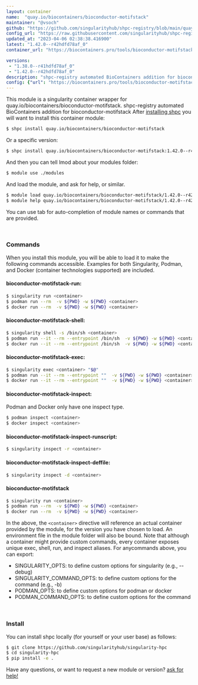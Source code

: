 ```yaml
---
layout: container
name:  "quay.io/biocontainers/bioconductor-motifstack"
maintainer: "@vsoch"
github: "https://github.com/singularityhub/shpc-registry/blob/main/quay.io/biocontainers/bioconductor-motifstack/container.yaml"
config_url: "https://raw.githubusercontent.com/singularityhub/shpc-registry/main/quay.io/biocontainers/bioconductor-motifstack/container.yaml"
updated_at: "2023-04-06 02:38:38.416900"
latest: "1.42.0--r42hdfd78af_0"
container_url: "https://biocontainers.pro/tools/bioconductor-motifstack"

versions:
 - "1.38.0--r41hdfd78af_0"
 - "1.42.0--r42hdfd78af_0"
description: "shpc-registry automated BioContainers addition for bioconductor-motifstack"
config: {"url": "https://biocontainers.pro/tools/bioconductor-motifstack", "maintainer": "@vsoch", "description": "shpc-registry automated BioContainers addition for bioconductor-motifstack", "latest": {"1.42.0--r42hdfd78af_0": "sha256:fdd466405d5bc7d162cbcf8958dee6ba9131a4b3cb06fe5f24f24a9796703225"}, "tags": {"1.38.0--r41hdfd78af_0": "sha256:e00b080fe28dd4d7935ae911687935b35d00aac42b529fd6d9e604b47dc397ef", "1.42.0--r42hdfd78af_0": "sha256:fdd466405d5bc7d162cbcf8958dee6ba9131a4b3cb06fe5f24f24a9796703225"}, "docker": "quay.io/biocontainers/bioconductor-motifstack"}
---
```


This module is a singularity container wrapper for quay.io/biocontainers/bioconductor-motifstack.
shpc-registry automated BioContainers addition for bioconductor-motifstack
After [installing shpc](#install) you will want to install this container module:


```bash
$ shpc install quay.io/biocontainers/bioconductor-motifstack
```

Or a specific version:

```bash
$ shpc install quay.io/biocontainers/bioconductor-motifstack:1.42.0--r42hdfd78af_0
```

And then you can tell lmod about your modules folder:

```bash
$ module use ./modules
```

And load the module, and ask for help, or similar.

```bash
$ module load quay.io/biocontainers/bioconductor-motifstack/1.42.0--r42hdfd78af_0
$ module help quay.io/biocontainers/bioconductor-motifstack/1.42.0--r42hdfd78af_0
```

You can use tab for auto-completion of module names or commands that are provided.

<br>

### Commands

When you install this module, you will be able to load it to make the following commands accessible.
Examples for both Singularity, Podman, and Docker (container technologies supported) are included.

#### bioconductor-motifstack-run:

```bash
$ singularity run <container>
$ podman run --rm  -v ${PWD} -w ${PWD} <container>
$ docker run --rm  -v ${PWD} -w ${PWD} <container>
```

#### bioconductor-motifstack-shell:

```bash
$ singularity shell -s /bin/sh <container>
$ podman run --it --rm --entrypoint /bin/sh  -v ${PWD} -w ${PWD} <container>
$ docker run --it --rm --entrypoint /bin/sh  -v ${PWD} -w ${PWD} <container>
```

#### bioconductor-motifstack-exec:

```bash
$ singularity exec <container> "$@"
$ podman run --it --rm --entrypoint ""  -v ${PWD} -w ${PWD} <container> "$@"
$ docker run --it --rm --entrypoint ""  -v ${PWD} -w ${PWD} <container> "$@"
```

#### bioconductor-motifstack-inspect:

Podman and Docker only have one inspect type.

```bash
$ podman inspect <container>
$ docker inspect <container>
```

#### bioconductor-motifstack-inspect-runscript:

```bash
$ singularity inspect -r <container>
```

#### bioconductor-motifstack-inspect-deffile:

```bash
$ singularity inspect -d <container>
```



#### bioconductor-motifstack

```bash
$ singularity run <container>
$ podman run --rm  -v ${PWD} -w ${PWD} <container>
$ docker run --rm  -v ${PWD} -w ${PWD} <container>
```


In the above, the `<container>` directive will reference an actual container provided
by the module, for the version you have chosen to load. An environment file in the
module folder will also be bound. Note that although a container
might provide custom commands, every container exposes unique exec, shell, run, and
inspect aliases. For anycommands above, you can export:

 - SINGULARITY_OPTS: to define custom options for singularity (e.g., --debug)
 - SINGULARITY_COMMAND_OPTS: to define custom options for the command (e.g., -b)
 - PODMAN_OPTS: to define custom options for podman or docker
 - PODMAN_COMMAND_OPTS: to define custom options for the command

<br>

### Install

You can install shpc locally (for yourself or your user base) as follows:

```bash
$ git clone https://github.com/singularityhub/singularity-hpc
$ cd singularity-hpc
$ pip install -e .
```

Have any questions, or want to request a new module or version? [ask for help!](https://github.com/singularityhub/singularity-hpc/issues)